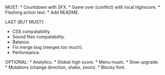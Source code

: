 MUST:
    * Countdown with SFX.
    * Game over (conflict) with local highscore.
    * Flashing action text.
    * Add README.

LAST (BUT MUST):
  * CSS compatability.
  * Sound files compatability.
  * Balance.
  * Fix merge bug (merges too much).
  * Performance.

OPTIONAL:
    * Analytics.
    * Global high score.
    * Menu music.
    * Slow upgrade.
    * Mutations (change direction, shake, zoom).
    * Blocky font.



